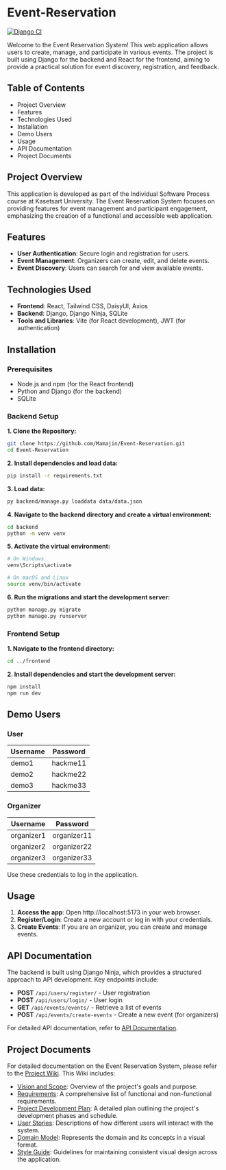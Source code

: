 # Event-Reservation

[![Django CI](https://github.com/Mamajin/Event-Reservation/actions/workflows/django.yml/badge.svg)](https://github.com/Mamajin/Event-Reservation/actions/workflows/django.yml)

Welcome to the Event Reservation System! This web application allows users to create, manage, and participate in various events. 
The project is built using Django for the backend and React for the frontend, aiming to provide a practical solution for event discovery, registration, and feedback.

## Table of Contents
- Project Overview
- Features
- Technologies Used
- Installation
- Demo Users
- Usage
- API Documentation
- Project Documents
  
## Project Overview
This application is developed as part of the Individual Software Process course at Kasetsart University. The Event Reservation System focuses on providing features for event management and participant engagement, emphasizing the creation of a functional and accessible web application.

## Features
- **User Authentication**: Secure login and registration for users.
- **Event Management**: Organizers can create, edit, and delete events.
- **Event Discovery**: Users can search for and view available events.
  
## Technologies Used
- **Frontend**: React, Tailwind CSS, DaisyUI, Axios
- **Backend**: Django, Django Ninja, SQLite
- **Tools and Libraries**: Vite (for React development), JWT (for authentication)
  
## Installation
### Prerequisites
- Node.js and npm (for the React frontend)
- Python and Django (for the backend)
- SQLite

### Backend Setup

**1. Clone the Repository:**
```bash
git clone https://github.com/Mamajin/Event-Reservation.git
cd Event-Reservation
```

**2. Install dependencies and load data:**
```bash
pip install -r requirements.txt
```

**3. Load data:**
```bash
py backend/manage.py loaddata data/data.json
```

**4. Navigate to the backend directory and create a virtual environment:**
```bash
cd backend
python -m venv venv
```

**5. Activate the virtual environment:**
```bash
# On Windows
venv\Scripts\activate

# On macOS and Linux
source venv/bin/activate
```

**6. Run the migrations and start the development server:**
```bash
python manage.py migrate
python manage.py runserver
```
### Frontend Setup

**1. Navigate to the frontend directory:**
```bash
cd ../frontend
```

**2. Install dependencies and start the development server:**
```bash
npm install
npm run dev
```
## Demo Users

### User

| Username | Password  |
|----------|-----------|
| demo1    | hackme11  |
| demo2    | hackme22  |
| demo3    | hackme33  |

### Organizer

| Username     | Password     |
|--------------|--------------|
| organizer1   | organizer11  |
| organizer2   | organizer22  |
| organizer3   | organizer33  |

Use these credentials to log in the application.

## Usage
1. **Access the app**: Open http://localhost:5173 in your web browser.
2. **Register/Login**: Create a new account or log in with your credentials.
3. **Create Events**: If you are an organizer, you can create and manage events.

## API Documentation
The backend is built using Django Ninja, which provides a structured approach to API development. Key endpoints include:

- **POST** `/api/users/register/` - User registration
- **POST** `/api/users/login/` - User login
- **GET** `/api/events/events/` - Retrieve a list of events
- **POST** `/api/events/create-events` - Create a new event (for organizers)

For detailed API documentation, refer to [API Documentation](../../wiki/API-Documentation).

## Project Documents
For detailed documentation on the Event Reservation System, please refer to the [Project Wiki](../../wiki/Home). This Wiki includes:

- [Vision and Scope](../../wiki/Vision%20and%20Scope): Overview of the project's goals and purpose.
- [Requirements](../../wiki/Requirements): A comprehensive list of functional and non-functional requirements.
- [Project Development Plan](../../wiki/Project%20Development%20Plan): A detailed plan outlining the project's development phases and schedule.
- [User Stories](../../wiki/User%20Stories): Descriptions of how different users will interact with the system.
- [Domain Model](../../wiki/Domain%20Model): Represents the domain and its concepts in a visual format.
- [Style Guide](../../wiki/Style%20Guide): Guidelines for maintaining consistent visual design across the application.
